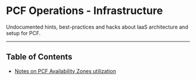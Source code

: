 # PCF Operations - Infrastructure

Undocumented hints, best-practices and hacks about IaaS architecture and setup for PCF.

---

## Table of Contents

- [Notes on PCF Availability Zones utilization](./high-availability/PCF-AZS-UTILIZATION.md)
